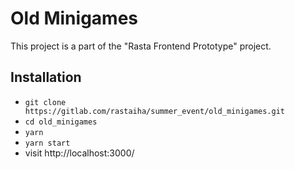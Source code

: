 # Old Minigames
This project is a part of the "Rasta Frontend Prototype" project.

## Installation

* `git clone https://gitlab.com/rastaiha/summer_event/old_minigames.git`
* `cd old_minigames`
* `yarn`
* `yarn start`
* visit http://localhost:3000/
